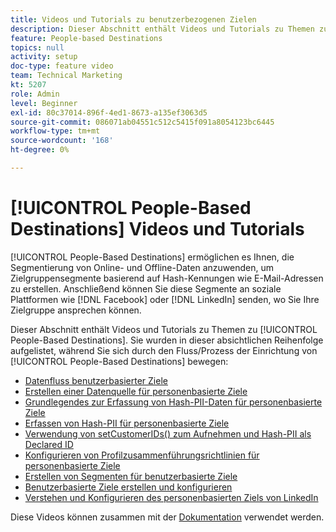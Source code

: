 ```yaml
---
title: Videos und Tutorials zu benutzerbezogenen Zielen
description: Dieser Abschnitt enthält Videos und Tutorials zu Themen zu personenbasierten Zielen.
feature: People-based Destinations
topics: null
activity: setup
doc-type: feature video
team: Technical Marketing
kt: 5207
role: Admin
level: Beginner
exl-id: 80c37014-896f-4ed1-8673-a135ef3063d5
source-git-commit: 086071ab04551c512c5415f091a8054123bc6445
workflow-type: tm+mt
source-wordcount: '168'
ht-degree: 0%

---
```


# [!UICONTROL People-Based Destinations] Videos und Tutorials

[!UICONTROL People-Based Destinations] ermöglichen es Ihnen, die Segmentierung von Online- und Offline-Daten anzuwenden, um Zielgruppensegmente basierend auf Hash-Kennungen wie E-Mail-Adressen zu erstellen. Anschließend können Sie diese Segmente an soziale Plattformen wie [!DNL Facebook] oder [!DNL LinkedIn] senden, wo Sie Ihre Zielgruppe ansprechen können.

Dieser Abschnitt enthält Videos und Tutorials zu Themen zu [!UICONTROL People-Based Destinations]. Sie wurden in dieser absichtlichen Reihenfolge aufgelistet, während Sie sich durch den Fluss/Prozess der Einrichtung von [!UICONTROL People-Based Destinations] bewegen:

* [Datenfluss benutzerbasierter Ziele](people-based-destinations-data-flow.md)
* [Erstellen einer Datenquelle für personenbasierte Ziele](creating-a-data-source-for-people-based-destinations.md)
* [Grundlegendes zur Erfassung von Hash-PII-Daten für personenbasierte Ziele](understanding-hashed-pii-data-ingestion-for-people-based-destinations.md)
* [Erfassen von Hash-PII für personenbasierte Ziele](ingesting-hashed-pii-for-people-based-destinations.md)
* [Verwendung von setCustomerIDs() zum Aufnehmen und Hash-PII als Declared ID](using-setcustomerids-to-ingest-and-hash-pii-as-a-declared-id.md)
* [Konfigurieren von Profilzusammenführungsrichtlinien für personenbasierte Ziele](configuring-profile-merge-rules-for-people-based-destinations.md)
* [Erstellen von Segmenten für benutzerbasierte Ziele](creating-segments-for-people-based-destinations.md)
* [Benutzerbasierte Ziele erstellen und konfigurieren](create-and-configure-people-based-destinations.md)
* [Verstehen und Konfigurieren des personenbasierten Ziels von LinkedIn](understanding-and-configuring-the-linkedin-pbd.md)

Diese Videos können zusammen mit der [Dokumentation](https://experienceleague.adobe.com/docs/audience-manager/user-guide/features/destinations/people-based/people-based-destinations-overview.html) verwendet werden.
